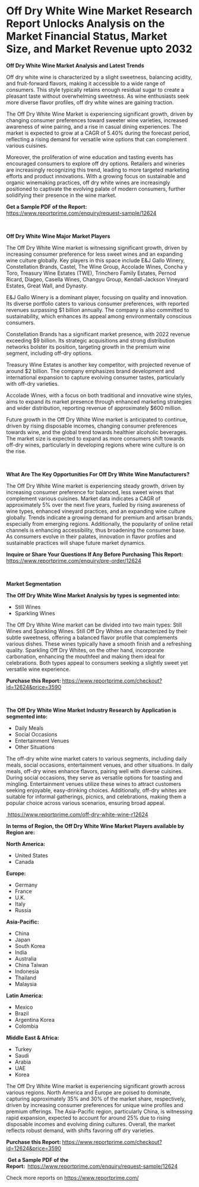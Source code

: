 <p><h1>Off Dry White Wine Market Research Report Unlocks Analysis on the Market Financial Status, Market Size, and Market Revenue upto 2032</h1></p><p><strong>Off Dry White Wine Market Analysis and Latest Trends</strong></p>
<p><p>Off dry white wine is characterized by a slight sweetness, balancing acidity, and fruit-forward flavors, making it accessible to a wide range of consumers. This style typically retains enough residual sugar to create a pleasant taste without overwhelming sweetness. As wine enthusiasts seek more diverse flavor profiles, off dry white wines are gaining traction.</p><p>The Off Dry White Wine Market is experiencing significant growth, driven by changing consumer preferences toward sweeter wine varieties, increased awareness of wine pairing, and a rise in casual dining experiences. The market is expected to grow at a CAGR of 5.40% during the forecast period, reflecting a rising demand for versatile wine options that can complement various cuisines. </p><p>Moreover, the proliferation of wine education and tasting events has encouraged consumers to explore off dry options. Retailers and wineries are increasingly recognizing this trend, leading to more targeted marketing efforts and product innovations. With a growing focus on sustainable and organic winemaking practices, off dry white wines are increasingly positioned to captivate the evolving palate of modern consumers, further solidifying their presence in the wine market.</p></p>
<p><strong>Get a Sample PDF of the Report:&nbsp;</strong> <a href="https://www.reportprime.com/enquiry/request-sample/12624?utm_campaign=3066&utm_medium=2&utm_source=Github&utm_content=ia&utm_term=19032025&utm_id=off-dry-white-wine">https://www.reportprime.com/enquiry/request-sample/12624</a></p>
<p>&nbsp;</p>
<p><strong>Off Dry White Wine Major Market Players</strong></p>
<p><p>The Off Dry White Wine market is witnessing significant growth, driven by increasing consumer preference for less sweet wines and an expanding wine culture globally. Key players in this space include E&J Gallo Winery, Constellation Brands, Castel, The Wine Group, Accolade Wines, Concha y Toro, Treasury Wine Estates (TWE), Trinchero Family Estates, Pernod Ricard, Diageo, Casella Wines, Changyu Group, Kendall-Jackson Vineyard Estates, Great Wall, and Dynasty.</p><p>E&J Gallo Winery is a dominant player, focusing on quality and innovation. Its diverse portfolio caters to various consumer preferences, with reported revenues surpassing $1 billion annually. The company is also committed to sustainability, which enhances its appeal among environmentally conscious consumers.</p><p>Constellation Brands has a significant market presence, with 2022 revenue exceeding $9 billion. Its strategic acquisitions and strong distribution networks bolster its position, targeting growth in the premium wine segment, including off-dry options. </p><p>Treasury Wine Estates is another key competitor, with projected revenue of around $2 billion. The company emphasizes brand development and international expansion to capture evolving consumer tastes, particularly with off-dry varieties.</p><p>Accolade Wines, with a focus on both traditional and innovative wine styles, aims to expand its market presence through enhanced marketing strategies and wider distribution, reporting revenue of approximately $600 million. </p><p>Future growth in the Off Dry White Wine market is anticipated to continue, driven by rising disposable incomes, changing consumer preferences towards wine, and the global trend towards healthier alcoholic beverages. The market size is expected to expand as more consumers shift towards off-dry wines, particularly in developing regions where wine culture is on the rise.</p></p>
<p>&nbsp;</p>
<p><strong>What Are The Key Opportunities For Off Dry White Wine Manufacturers?</strong></p>
<p><p>The Off Dry White Wine market is experiencing steady growth, driven by increasing consumer preference for balanced, less sweet wines that complement various cuisines. Market data indicates a CAGR of approximately 5% over the next five years, fueled by rising awareness of wine types, enhanced vineyard practices, and an expanding wine culture globally. Trends indicate a growing demand for premium and artisan brands, especially from emerging regions. Additionally, the popularity of online retail channels is enhancing accessibility, thus broadening the consumer base. As consumers evolve in their palates, innovation in flavor profiles and sustainable practices will shape future market dynamics.</p></p>
<p><strong>Inquire or Share Your Questions If Any Before Purchasing This Report:</strong> <a href="https://www.reportprime.com/enquiry/pre-order/12624?utm_campaign=3066&utm_medium=2&utm_source=Github&utm_content=ia&utm_term=19032025&utm_id=off-dry-white-wine">https://www.reportprime.com/enquiry/pre-order/12624</a></p>
<p>&nbsp;</p>
<p><strong>Market Segmentation</strong></p>
<p><strong>The Off Dry White Wine Market Analysis by types is segmented into:</strong></p>
<p><ul><li>Still Wines</li><li>Sparkling Wines</li></ul></p>
<p><p>The Off Dry White Wine market can be divided into two main types: Still Wines and Sparkling Wines. Still Off Dry Whites are characterized by their subtle sweetness, offering a balanced flavor profile that complements various dishes. These wines typically have a smooth finish and a refreshing quality. Sparkling Off Dry Whites, on the other hand, incorporate carbonation, enhancing the mouthfeel and making them ideal for celebrations. Both types appeal to consumers seeking a slightly sweet yet versatile wine experience.</p></p>
<p><strong>Purchase this Report:&nbsp;</strong><a href="https://www.reportprime.com/checkout?id=12624&price=3590&utm_campaign=3066&utm_medium=2&utm_source=Github&utm_content=ia&utm_term=19032025&utm_id=off-dry-white-wine">https://www.reportprime.com/checkout?id=12624&price=3590</a></p>
<p>&nbsp;</p>
<p><strong>The Off Dry White Wine Market Industry Research by Application is segmented into:</strong></p>
<p><ul><li>Daily Meals</li><li>Social Occasions</li><li>Entertainment Venues</li><li>Other Situations</li></ul></p>
<p><p>The off-dry white wine market caters to various segments, including daily meals, social occasions, entertainment venues, and other situations. In daily meals, off-dry wines enhance flavors, pairing well with diverse cuisines. During social occasions, they serve as versatile options for toasting and mingling. Entertainment venues utilize these wines to attract customers seeking enjoyable, easy-drinking choices. Additionally, off-dry whites are suitable for informal gatherings, picnics, and celebrations, making them a popular choice across various scenarios, ensuring broad appeal.</p></p>
<p><a href="https://www.reportprime.com/off-dry-white-wine-r12624?utm_campaign=3066&utm_medium=2&utm_source=Github&utm_content=ia&utm_term=19032025&utm_id=off-dry-white-wine">&nbsp;https://www.reportprime.com/off-dry-white-wine-r12624</a></p>
<p><strong>In terms of Region, the Off Dry White Wine Market Players available by Region are:</strong></p>
<p>
    <p> <strong> North America: </strong>
        <ul>
            <li>United States</li>
            <li>Canada</li>
        </ul>
        </p> 
    <p> <strong> Europe: </strong>
        <ul>
            <li>Germany</li>
            <li>France</li>
            <li>U.K.</li>
            <li>Italy</li>
            <li>Russia</li>
        </ul>
        </p> 
    <p> <strong> Asia-Pacific: </strong>
        <ul>
            <li>China</li>
            <li>Japan</li>
            <li>South Korea</li>
            <li>India</li>
            <li>Australia</li>
            <li>China Taiwan</li>
            <li>Indonesia</li>
            <li>Thailand</li>
            <li>Malaysia</li>
        </ul>
        </p> 
    <p> <strong> Latin America: </strong>
        <ul>
            <li>Mexico</li>
            <li>Brazil</li>
            <li>Argentina Korea</li>
            <li>Colombia</li>
        </ul>
        </p> 
    <p> <strong> Middle East & Africa: </strong>
        <ul>
            <li>Turkey</li>
            <li>Saudi</li>
            <li>Arabia</li>
            <li>UAE</li>
            <li>Korea</li>
        </ul>
    </p>
    </p>
<p><p>The Off Dry White Wine market is experiencing significant growth across various regions. North America and Europe are poised to dominate, capturing approximately 35% and 30% of the market share, respectively, driven by increasing consumer preferences for unique wine profiles and premium offerings. The Asia-Pacific region, particularly China, is witnessing rapid expansion, expected to account for around 25% due to rising disposable incomes and evolving dining cultures. Overall, the market reflects robust demand, with shifts favoring off dry varieties.</p></p>
<p><strong>Purchase this Report: </strong><a href="https://www.reportprime.com/checkout?id=12624&price=3590&utm_campaign=3066&utm_medium=2&utm_source=Github&utm_content=ia&utm_term=19032025&utm_id=off-dry-white-wine">https://www.reportprime.com/checkout?id=12624&price=3590</a></p>
<p>&nbsp;<strong>Get a Sample PDF of the Report:&nbsp;&nbsp;</strong><a href="https://www.reportprime.com/enquiry/request-sample/12624?utm_campaign=3066&utm_medium=2&utm_source=Github&utm_content=ia&utm_term=19032025&utm_id=off-dry-white-wine">https://www.reportprime.com/enquiry/request-sample/12624</a></p>
<p><strong></strong></p>
<p>Check more reports on <a href="https://www.reportprime.com/?utm_campaign=3066&utm_medium=2&utm_source=Github&utm_content=ia&utm_term=19032025&utm_id=off-dry-white-wine">https://www.reportprime.com/</a></p>